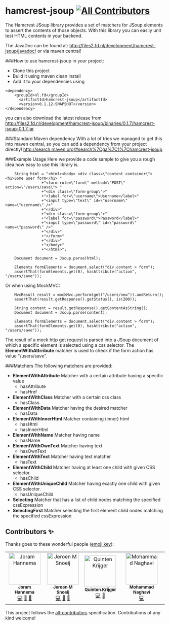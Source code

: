 hamcrest-jsoup
[![All Contributors](https://img.shields.io/badge/all_contributors-4-orange.svg?style=flat-square)](#contributors)
==============
The Hamcrest JSoup library provides a set of matchers for JSoup elements to assert the contents of those objects. With this library you can easily unit test HTML contents in your backend.   

The JavaDoc can be found at: http://files2.fd.nl/development/hamcrest-jsoup/javadoc/ or via maven central!

###How to use hamcrest-jsoup in your project:
- Clone this project 
- Build it using maven clean install 
- Add it to your dependencies using 
```
<dependency>
	<groupId>nl.fd</groupId>
      <artifactId>hamcrest-jsoup</artifactId>
      <version>0.1.12-SNAPSHOT</version>
</dependency>
```

you can also download the latest release from
http://files2.fd.nl/development/hamcrest-jsoup/binaries/0.1.7/hamcrest-jsoup-0.1.7.jar

###Standard Maven dependency
With a lot of tries we managed to get this into maven central, so you can add a dependency from your project directly!
http://search.maven.org/#search%7Cga%7C1%7Chamcrest-jsoup

###Example Usage
Here we provide a code sample to give you a rough idea how easy to use this library is.  
```
	String html = "<html><body> <div class=\"content container\"><h1>Some user form</h1> "
                +"<form role=\"form\" method=\"POST\" action=\"/users/save\"> "
                +"<div class=\"form-group\">"
                +"<label for=\"username\">Username</label>"
                +"<input type=\"text\" id=\"username\" name=\"username\" />"
                +"</div>"
                +"<div class=\"form-group\">"
                +"<label for=\"password\">Password</label>"
                +"<input type=\"password\" id=\"password\" name=\"password\" />"
                +"</div>"
                +"</form>"
                +"</div>"
                +"</body>"
                +"</html>";
                
	Document document = Jsoup.parse(html);
        
	Elements formElements = document.select("div.content > form");
	assertThat(formElements.get(0), hasAttribute("action", "/users/save"));
```

Or when using MockMVC: 
```
	MvcResult result = mockMvc.perform(get("/users/new")).andReturn();
	assertThat(result.getResponse().getStatus(), is(200));
	
	String content = result.getResponse().getContentAsString();
	Document document = Jsoup.parse(content);
	
	Elements formElements = document.select("div.content > form");
	assertThat(formElements.get(0), hasAttribute("action", "/users/save"));
```

The result of a mock http get request is parsed into a JSoup document of which a specific element is selected using a css selector. The **ElementWithAttrribute** matcher is used to check if the form action has value "/users/save".  

###Matchers
The following matchers are provided: 
- **ElementWithAttribute** Matcher with a certain attribute having a specific value
  - hasAttribute
  - hasHref
- **ElementWithClass** Matcher with a certain css class 
  - hasClass 
- **ElementWithData** Matcher having the desired matcher 
  - hasData
- **ElementWithInnerHtml** Matcher containing (inner) html 
  - hasHtml
  - hasInnerHtml
- **ElementWithName** Matcher having name 
  - hasName 
- **ElementWithOwnText** Matcher having text  
  - hasOwnText 
- **ElementWithText** Matcher having text matcher 
  - hasText
- **ElementWithChild** Matcher having at least one child with given CSS selector.
  - hasChild
- **ElementWithUniqueChild** Matcher having exactly one child with given CSS selector.
  - hasUniqueChild
- **Selecting** Matcher that has a list of child nodes matching the specified cssExpression  
- **SelectingFirst** Matcher selecting the first element child nodes matching the specified cssExpression


## Contributors ✨

Thanks goes to these wonderful people ([emoji key](https://allcontributors.org/docs/en/emoji-key)):

<!-- ALL-CONTRIBUTORS-LIST:START - Do not remove or modify this section -->
<!-- prettier-ignore -->
<table>
  <tr>
    <td align="center"><a href="https://github.com/JHannema"><img src="https://avatars2.githubusercontent.com/u/5299964?v=4" width="100px;" alt="Joram Hannema"/><br /><sub><b>Joram Hannema</b></sub></a><br /><a href="https://github.com/FDMediagroep/hamcrest-jsoup/commits?author=JHannema" title="Code">💻</a> <a href="https://github.com/FDMediagroep/hamcrest-jsoup/commits?author=JHannema" title="Documentation">📖</a> <a href="#maintenance-JHannema" title="Maintenance">🚧</a></td>
    <td align="center"><a href="https://github.com/jmsnoeij"><img src="https://avatars3.githubusercontent.com/u/3830004?v=4" width="100px;" alt="Jeroen M Snoeij"/><br /><sub><b>Jeroen M Snoeij</b></sub></a><br /><a href="https://github.com/FDMediagroep/hamcrest-jsoup/commits?author=jmsnoeij" title="Code">💻</a> <a href="https://github.com/FDMediagroep/hamcrest-jsoup/commits?author=jmsnoeij" title="Documentation">📖</a> <a href="#maintenance-jmsnoeij" title="Maintenance">🚧</a></td>
    <td align="center"><a href="https://github.com/Krijger"><img src="https://avatars1.githubusercontent.com/u/3886732?v=4" width="100px;" alt="Quinten Krijger"/><br /><sub><b>Quinten Krijger</b></sub></a><br /><a href="https://github.com/FDMediagroep/hamcrest-jsoup/commits?author=Krijger" title="Code">💻</a> <a href="https://github.com/FDMediagroep/hamcrest-jsoup/commits?author=Krijger" title="Documentation">📖</a></td>
    <td align="center"><a href="http://naghavi.me"><img src="https://avatars1.githubusercontent.com/u/4481421?v=4" width="100px;" alt="Mohammad Naghavi"/><br /><sub><b>Mohammad Naghavi</b></sub></a><br /><a href="https://github.com/FDMediagroep/hamcrest-jsoup/commits?author=mohamnag" title="Code">💻</a></td>
  </tr>
</table>

<!-- ALL-CONTRIBUTORS-LIST:END -->

This project follows the [all-contributors](https://github.com/all-contributors/all-contributors) specification. Contributions of any kind welcome!
